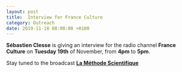 ```yaml
---
layout: post
title:  Interview for France Culture
category: Outreach
date: 2019-11-18 08:00:00 +0100
---
```


**Sébastien Clesse** is giving an interview for the radio
channel **France Culture** on **Tuesday 19th** of November, from **4pm** to **5pm**.

Stay tuned to the broadcast [**La Méthode Scientifique**](https://www.franceculture.fr/emissions/la-methode-scientifique)


